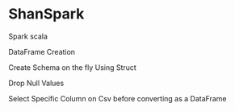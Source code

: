 # ShanSpark
Spark scala

DataFrame Creation 

Create Schema on the fly Using Struct

Drop Null Values

Select Specific Column on Csv before converting as a DataFrame

